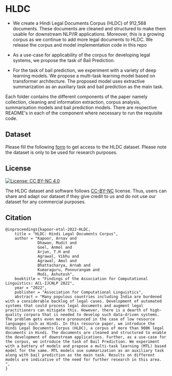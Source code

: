 # HLDC

* We create a Hindi Legal Documents Corpus (HLDC) of 912,568  documents. These documents are cleaned and structured to make them usable for downstream NLP/IR applications. Moreover, this is a growing corpus as we continue to add more legal documents to HLDC. We release the corpus and model implementation code in this repo

* As a use-case for applicability of the corpus for developing legal systems, we propose the task of Bail Prediction.

* For the task of bail prediction, we experiment with a variety of deep learning models. We propose a multi-task learning model based on transformer architecture. The proposed model uses extractive summarization as an auxiliary task and bail prediction as the main task.   


Each folder contains the different components of the paper namely collection, cleaning and information extraction, corpus analysis, summarisation models and bail prediction models. There are respective README's in each of the component where necessary to run the requisite code. 
## Dataset
Please fill the following [form](https://docs.google.com/forms/d/e/1FAIpQLSf6c8fuWWB-VWf4Yv5YPd9dkfE7bnX8y7hDt0DKCKfW_ocDBQ/viewform) to get access to the HLDC dataset.
Please note the dataset is only to be used for research purposes.

## License

[![License: CC BY-NC 4.0](https://img.shields.io/badge/License-CC%20BY--NC%204.0-lightgrey.svg)](https://creativecommons.org/licenses/by-nc/4.0/)

The HLDC dataset and software follows [CC-BY-NC](CC-BY-NC) license. Thus, users can share and adapt our dataset if they give credit to us and do not use our dataset for any commercial purposes.


## Citation

```
@inproceedings{kapoor-etal-2022-HLDC,
    title = "HLDC: Hindi Legal Documents Corpus",
    author = "Kapoor, Arnav and 
              Dhawan, Mudit and
              Goel, Anmol and 
              Arjun, T.H and 
              Agrawal, Vibhu and 
              Agrawal, Amul and
              Bhattacharya, Arnab and 
              Kumaraguru, Ponnurangam and
              Modi, Ashutosh",
    booktitle = "Findings of the Association for Computational Linguistics: ACL-IJCNLP 2022",
    year = "2022",
    publisher = "Association for Computational Linguistics",
    abstract = "Many populous countries including India are burdened with a considerable backlog of legal cases. Development of automated systems that could process legal documents and augment legal practitioners can mitigate this. However, there is a dearth of high-quality corpora that is needed to develop such data-driven systems. The problem gets even more pronounced in the case of low resource languages such as Hindi. In this resource paper, we introduce the Hindi Legal Documents Corpus (HLDC), a corpus of more than 900K legal documents in Hindi. The documents are cleaned and structured to enable the development of downstream applications. Further, as a use-case for the corpus, we introduce the task of Bail Prediction. We experiment with a battery of models and propose a multi-task learning (MTL) based model for the same. MTL models use summarization as an auxiliary task along with bail prediction as the main task. Results on different models are indicative of the need for further research in this area. 
",
}
```
